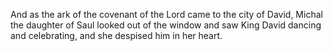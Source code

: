And as the ark of the covenant of the Lord came to the city of David, Michal the daughter of Saul looked out of the window and saw King David dancing and celebrating, and she despised him in her heart.
